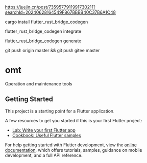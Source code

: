 https://juejin.cn/post/7359577911991730211?searchId=20240628164549F867BBBB40C37B6A1C48


cargo install flutter_rust_bridge_codegen

flutter_rust_bridge_codegen integrate

flutter_rust_bridge_codegen generate


git push origin master && git push gitee master


# omt

Operation and maintenance tools

## Getting Started

This project is a starting point for a Flutter application.

A few resources to get you started if this is your first Flutter project:

- [Lab: Write your first Flutter app](https://docs.flutter.dev/get-started/codelab)
- [Cookbook: Useful Flutter samples](https://docs.flutter.dev/cookbook)

For help getting started with Flutter development, view the
[online documentation](https://docs.flutter.dev/), which offers tutorials,
samples, guidance on mobile development, and a full API reference.

